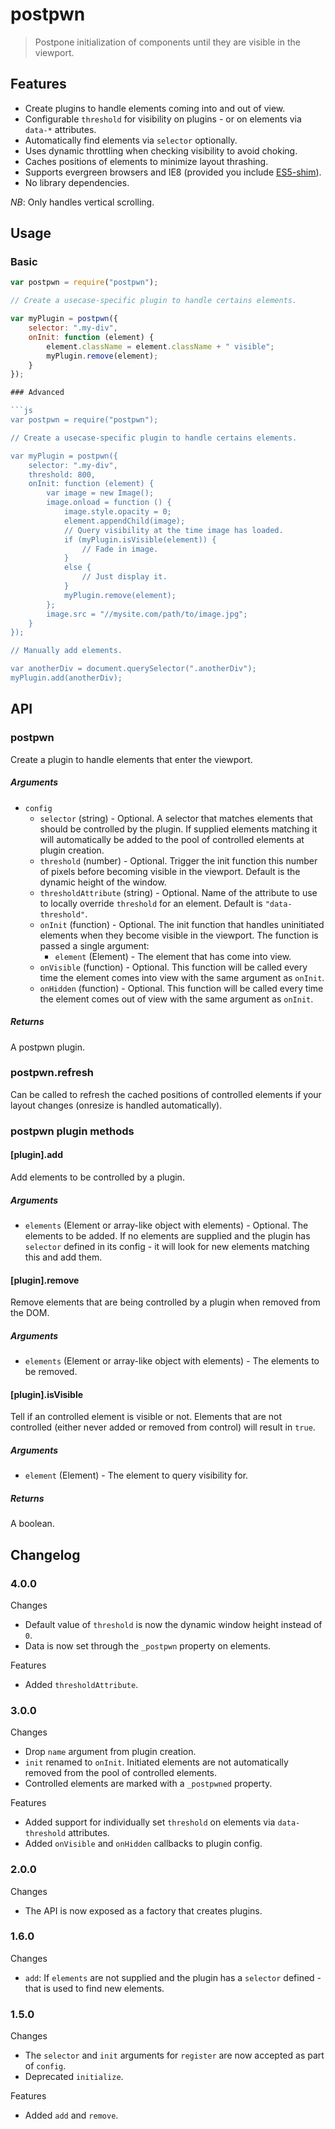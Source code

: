 postpwn
=======

> Postpone initialization of components until they are visible in the viewport.

## Features

* Create plugins to handle elements coming into and out of view.
* Configurable `threshold` for visibility on plugins - or on elements via `data-*` attributes.
* Automatically find elements via `selector` optionally.
* Uses dynamic throttling when checking visibility to avoid choking.
* Caches positions of elements to minimize layout thrashing.
* Supports evergreen browsers and IE8 (provided you include [ES5-shim](https://github.com/es-shims/es5-shim/)).
* No library dependencies.

*NB*: Only handles vertical scrolling.

## Usage

### Basic

```js
var postpwn = require("postpwn");

// Create a usecase-specific plugin to handle certains elements.

var myPlugin = postpwn({
	selector: ".my-div",
	onInit: function (element) {
		element.className = element.className + " visible";
		myPlugin.remove(element);
	}
});

### Advanced

```js
var postpwn = require("postpwn");

// Create a usecase-specific plugin to handle certains elements.

var myPlugin = postpwn({
	selector: ".my-div",
	threshold: 800,
	onInit: function (element) {
		var image = new Image();
		image.onload = function () {
			image.style.opacity = 0;
			element.appendChild(image);
			// Query visibility at the time image has loaded.
			if (myPlugin.isVisible(element)) {
				// Fade in image.
			}
			else {
				// Just display it.
			}
			myPlugin.remove(element);
		};
		image.src = "//mysite.com/path/to/image.jpg";
	}
});

// Manually add elements.

var anotherDiv = document.querySelector(".anotherDiv");
myPlugin.add(anotherDiv);
```

## API

### postpwn
Create a plugin to handle elements that enter the viewport.

##### Arguments

* `config`
   * `selector` (string) - Optional. A selector that matches elements that should be controlled by the plugin. If supplied elements matching it will automatically be added to the pool of controlled elements at plugin creation.
   * `threshold` (number) - Optional. Trigger the init function this number of pixels before becoming visible in the viewport. Default is the dynamic height of the window.
   * `thresholdAttribute` (string) - Optional. Name of the attribute to use to locally override `threshold` for an element. Default is `"data-threshold"`.
   * `onInit` (function) - Optional. The init function that handles uninitiated elements when they become visible in the viewport.
      The function is passed a single argument:
      * `element` (Element) - The element that has come into view.
   * `onVisible` (function) - Optional. This function will be called every time the element comes into view with the same argument as `onInit`.
   * `onHidden` (function) - Optional. This function will be called every time the element comes out of view with the same argument as `onInit`.

##### Returns
A postpwn plugin.


### postpwn.refresh
Can be called to refresh the cached positions of controlled elements if your layout changes (onresize is handled automatically).


### postpwn plugin methods

#### [plugin].add
Add elements to be controlled by a plugin.

##### Arguments

* `elements` (Element or array-like object with elements) - Optional. The elements to be added. If no elements are supplied and the plugin has `selector` defined in its config - it will look for new elements matching this and add them.


#### [plugin].remove
Remove elements that are being controlled by a plugin when removed from the DOM.

##### Arguments

* `elements` (Element or array-like object with elements) - The elements to be removed.


#### [plugin].isVisible
Tell if an controlled element is visible or not.
Elements that are not controlled (either never added or removed from control) will result in `true`.

##### Arguments

* `element` (Element) - The element to query visibility for.

##### Returns
A boolean.


## Changelog

### 4.0.0

Changes

* Default value of `threshold` is now the dynamic window height instead of `0`.
* Data is now set through the `_postpwn` property on elements.

Features

* Added `thresholdAttribute`.

### 3.0.0

Changes

* Drop `name` argument from plugin creation.
* `init` renamed to `onInit`. Initiated elements are not automatically removed from the pool of controlled elements.
* Controlled elements are marked with a `_postpwned` property.

Features

* Added support for individually set `threshold` on elements via `data-threshold` attributes.
* Added `onVisible` and `onHidden` callbacks to plugin config.

### 2.0.0

Changes

* The API is now exposed as a factory that creates plugins.

### 1.6.0

Changes

* `add`: If `elements` are not supplied and the plugin has a `selector` defined - that is used to find new elements.

### 1.5.0

Changes

* The `selector` and `init` arguments for `register` are now accepted as part of `config`.
* Deprecated `initialize`.

Features

* Added `add` and `remove`.
